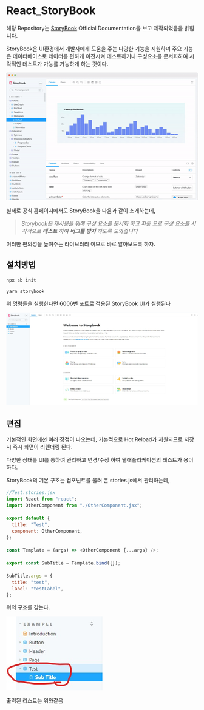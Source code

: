 # React_StoryBook

해당 Repository는 <a href="https://storybook.js.org/docs/react/get-started/introduction">StoryBook</a> Official Documentation을 보고 제작되었음을 밝힙니다.

StoryBook은 UI환경에서 개발자에게 도움을 주는 다양한 기능을 지원하며 주요 기능은 데이터베이스로 데이터를 편하게 이전시켜 테스트하거나 구성요소를 문서화하여 시각적인 테스트가 가능를 가능하게 하는 것이다.

<img src="gitImages\StoryBook_UI.gif">

실제로 공식 홈페이지에서도 StoryBook을 다음과 같이 소개하는데,

<blockquote cite="https://storybook.js.org/docs/react/get-started/introduction"><i>Storybook은 재사용을 위해 구성 요소를 문서화 하고 자동 으로 구성 요소를 시각적으로 <strong>테스트</strong> 하여 <strong>버그를 방지</strong> 하도록 도와줍니다</i></blockquote>

이러한 편의성을 높여주는 라이브러리 이므로 바로 알아보도록 하자.

## 설치방법

```npx
npx sb init
```

```yarn
yarn storybook
```

위 명령들을 실행한다면 6006번 포트로 적용된 StoryBook UI가 실행된다

<img src="gitImages\Start_StoryBook.jpg">

## 편집

기본적인 화면에선 여러 장점이 나오는데, 기본적으로 Hot Reload가 지원되므로 저장 시 즉시 화면이 리렌더링 된다.

다양한 상태를 UI를 통하여 관리하고 변경/수정 하여 웹애플리케이션의 테스트가 용이하다.

StoryBook의 기본 구조는 컴포넌트를 불러 온 stories.js에서 관리하는데,

```javascript
//Test.stories.jsx
import React from "react";
import OtherComponent from "./OtherComponent.jsx";

export default {
  title: "Test",
  component: OtherComponent,
};

const Template = (args) => <OtherComponent {...args} />;

export const SubTitle = Template.bind({});

SubTitle.args = {
  title: "test",
  label: "testLabel",
};
```

위의 구조를 갖는다.

<img src="gitImages\Create_Test.jpg">

출력된 리스트는 위와같음
